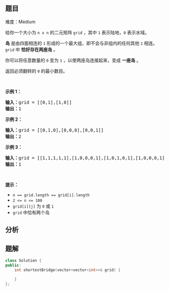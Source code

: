 
## 题目
难度：Medium
<p>给你一个大小为 <code>n x n</code> 的二元矩阵 <code>grid</code> ，其中 <code>1</code> 表示陆地，<code>0</code> 表示水域。</p>

<p><strong>岛</strong> 是由四面相连的 <code>1</code> 形成的一个最大组，即不会与非组内的任何其他 <code>1</code> 相连。<code>grid</code> 中 <strong>恰好存在两座岛</strong> 。</p>

<div class="original__bRMd">
<div>
<p>你可以将任意数量的 <code>0</code> 变为 <code>1</code> ，以使两座岛连接起来，变成 <strong>一座岛</strong> 。</p>

<p>返回必须翻转的 <code>0</code> 的最小数目。</p>
</div>
</div>

<p>&nbsp;</p>

<p><strong>示例 1：</strong></p>

<pre>
<strong>输入：</strong>grid = [[0,1],[1,0]]
<strong>输出：</strong>1
</pre>

<p><strong>示例 2：</strong></p>

<pre>
<strong>输入：</strong>grid = [[0,1,0],[0,0,0],[0,0,1]]
<strong>输出：</strong>2
</pre>

<p><strong>示例 3：</strong></p>

<pre>
<strong>输入：</strong>grid = [[1,1,1,1,1],[1,0,0,0,1],[1,0,1,0,1],[1,0,0,0,1],[1,1,1,1,1]]
<strong>输出：</strong>1
</pre>

<p>&nbsp;</p>

<p><strong>提示：</strong></p>

<ul>
	<li><code>n == grid.length == grid[i].length</code></li>
	<li><code>2 &lt;= n &lt;= 100</code></li>
	<li><code>grid[i][j]</code> 为 <code>0</code> 或 <code>1</code></li>
	<li><code>grid</code> 中恰有两个岛</li>
</ul>

## 分析

## 题解
```cpp
class Solution {
public:
    int shortestBridge(vector<vector<int>>& grid) {

    }
};
```